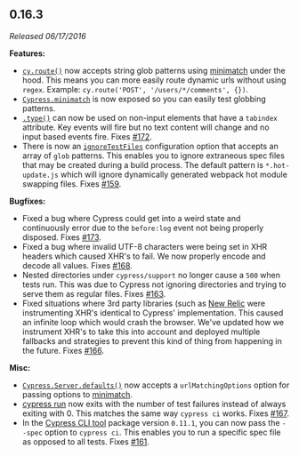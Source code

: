 ## 0.16.3

_Released 06/17/2016_

**Features:**

- [`cy.route()`](/api/commands/route) now accepts string glob patterns using [minimatch](https://github.com/isaacs/minimatch) under the hood. This means you can more easily route dynamic urls without using `regex`. Example: `cy.route('POST', '/users/*/comments', {})`.
- [`Cypress.minimatch`](/api/utilities/minimatch) is now exposed so you can easily test globbing patterns.
- [`.type()`](/api/commands/type) can now be used on non-input elements that have a `tabindex` attribute. Key events will fire but no text content will change and no input based events fire. Fixes [#172](https://github.com/cypress-io/cypress/issues/172).
- There is now an [`ignoreTestFiles`](/guides/references/configuration) configuration option that accepts an array of `glob` patterns. This enables you to ignore extraneous spec files that may be created during a build process. The default pattern is `*.hot-update.js` which will ignore dynamically generated webpack hot module swapping files. Fixes [#159](https://github.com/cypress-io/cypress/issues/159).

**Bugfixes:**

- Fixed a bug where Cypress could get into a weird state and continuously error due to the `before:log` event not being properly disposed. Fixes [#173](https://github.com/cypress-io/cypress/issues/173).
- Fixed a bug where invalid UTF-8 characters were being set in XHR headers which caused XHR's to fail. We now properly encode and decode all values. Fixes [#168](https://github.com/cypress-io/cypress/issues/168).
- Nested directories under `cypress/support` no longer cause a `500` when tests run. This was due to Cypress not ignoring directories and trying to serve them as regular files. Fixes [#163](https://github.com/cypress-io/cypress/issues/163).
- Fixed situations where 3rd party libraries (such as [New Relic](https://newrelic.com/) were instrumenting XHR's identical to Cypress' implementation. This caused an infinite loop which would crash the browser. We've updated how we instrument XHR's to take this into account and deployed multiple fallbacks and strategies to prevent this kind of thing from happening in the future. Fixes [#166](https://github.com/cypress-io/cypress/issues/166).

**Misc:**

- [`Cypress.Server.defaults()`](/api/cypress-api/cypress-server) now accepts a `urlMatchingOptions` option for passing options to [minimatch](https://github.com/isaacs/minimatch).
- [cypress run](/guides/guides/command-line#cypress-run) now exits with the number of test failures instead of always exiting with 0. This matches the same way `cypress ci` works. Fixes [#167](https://github.com/cypress-io/cypress/issues/167).
- In the [Cypress CLI tool](/guides/guides/command-line) package version `0.11.1`, you can now pass the `--spec` option to `cypress ci`. This enables you to run a specific spec file as opposed to all tests. Fixes [#161](https://github.com/cypress-io/cypress/issues/161).
